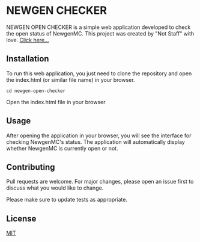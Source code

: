 # NEWGEN CHECKER
NEWGEN OPEN CHECKER is a simple web application developed to check the open status of NewgenMC. This project was created by "Not Staff" with love.
[Click here...](https://chocodev11.github.io/mc/)
## Installation
To run this web application, you just need to clone the repository and open the index.html (or similar file name) in your browser.

```git clone <your_repository_url>
cd newgen-open-checker
```
Open the index.html file in your browser

## Usage
After opening the application in your browser, you will see the interface for checking NewgenMC's status. The application will automatically display whether NewgenMC is currently open or not.

## Contributing
Pull requests are welcome. For major changes, please open an issue first to discuss what you would like to change.

Please make sure to update tests as appropriate.

## License

[MIT](https://choosealicense.com/licenses/mit/)

